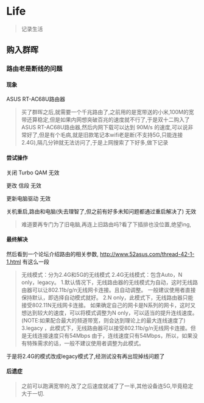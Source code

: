 # Life

> 记录生活

## 购入群晖


### 路由老是断线的问题

#### 现象

ASUS RT-AC68U路由器

> 买了群晖之后,就需要一个千兆路由了,之前用的是宽带送的小米,100M的宽带还算稳定,但是如果内网想突破百兆的速度就不行了,于是双十二购入了ASUS RT-AC68U路由器,然后内网下载可以达到 90M/s 的速度,可以说非常好了,但是有个毛病,就是旧款笔记本wifi老是断(不支持5G,只能连接2.4G),隔几分钟就无法访问了,于是上网搜索了下好多,做下记录

#### 尝试操作

关闭 Turbo QAM  无效

更改 信段 无效

更新电脑驱动 无效

关机重启,路由和电脑(失去理智了,但之前有好多未知问题都通过重启解决了) 无效


> 难道要再专门为了旧电脑,再连上旧路由吗?看了下插排也没位置,绝望ing,

#### 最终解决
然后看到一个论坛介绍路由的相关参数,
http://www.52asus.com/thread-42-1-1.html 有这么一段

> 无线模式：分为2.4G和5G的无线模式
2.4G无线模式：包含Auto，N only，legacy。
1.默认情况下，无线路由器的无线模式为自动，这时无线路由器可以让802.11b/g/n无线网卡连接。且自动调整。
一般建议使用者直接保持默认，即选择自动模式就好。
2.N only，此模式下，无线路由器只能接受802.11N无线网卡连接。
如果确定自己的网卡是N系列的网卡，这时又想达到较大的速度，可以将模式调整为N only，可以适当的提升连线速度。(NOTE:如果配合最大的频道带宽，则会达到理论上的最大连线速度了)
3.legacy ，此模式下，无线路由器可以接受802.11b/g/n无线网卡连接。但是无线连接速度只有54Mbps
由于，连线速度只有54Mbps，所以，如果没有特殊需求的话，一般不建议使用者调整为此模式。

于是将2.4G的模式改成legacy模式了,经测试没有再出现掉线问题了

#### 后遗症
> 之前可以跑满宽带的,改了之后速度就减了了一半,其他设备连5G,毕竟稳定大于一切.
